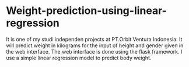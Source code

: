 # Weight-prediction-using-linear-regression
It is one of my studi independen projects at PT.Orbit Ventura Indonesia. It will predict weight in kilograms for the input of height and gender given in the web interface. The web interface is done using the flask framework. I use a simple linear regression model to predict body weight.
